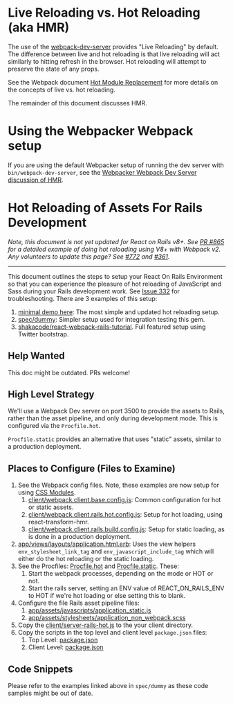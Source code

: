# Live Reloading vs. Hot Reloading (aka HMR)

The use of the [webpack-dev-server](https://webpack.js.org/configuration/dev-server/) provides "Live Reloading" by default. The difference between live and hot reloading is that live reloading will act similarly to hitting refresh in the browser. Hot reloading will attempt to preserve the state of any props.

See the Webpack document [Hot Module Replacement](https://webpack.js.org/concepts/hot-module-replacement/) for more details on the concepts of live vs. hot reloading.

The remainder of this document discusses HMR.

# Using the Webpacker Webpack setup

If you are using the default Webpacker setup of running the dev server with `bin/webpack-dev-server`, see the [Webpacker Webpack Dev Server discussion of HMR](https://github.com/rails/webpacker/blob/master/docs/webpack-dev-server.md#hot-module-replacement).


# Hot Reloading of Assets For Rails Development

_Note, this document is not yet updated for React on Rails v8+. See [PR #865](https://github.com/shakacode/react_on_rails/pull/865) for a detailed example of doing hot reloading using V8+ with Webpack v2. Any volunteers to update this page? See [#772](https://github.com/shakacode/react_on_rails/issues/772) and [#361](https://github.com/shakacode/react-webpack-rails-tutorial/issues/361)._

------

This document outlines the steps to setup your React On Rails Environment so that you can experience the pleasure of hot reloading of JavaScript and Sass during your Rails development work. See [Issue 332](https://github.com/shakacode/react_on_rails/issues/332) for troubleshooting. There are 3 examples of this setup:

1. [minimal demo here](https://github.com/retroalgic/react-on-rails-hot-minimal): The most simple and updated hot reloading setup.
1. [spec/dummy](https://github.com/shakacode/react_on_rails/tree/master/spec/dummy): Simpler setup used for integration testing this gem.
1. [shakacode/react-webpack-rails-tutorial](https://github.com/shakacode/react-webpack-rails-tutorial/). Full featured setup using Twitter bootstrap.

## Help Wanted

This doc might be outdated. PRs welcome!

## High Level Strategy

We'll use a Webpack Dev server on port 3500 to provide the assets to Rails, rather than the asset pipeline, and only during development mode. This is configured via the `Procfile.hot`. 

`Procfile.static` provides an alternative that uses "static" assets, similar to a production deployment.

## Places to Configure (Files to Examine)

1. See the Webpack config files. Note, these examples are now setup for using [CSS Modules](https://github.com/css-modules/css-modules).
   1. [client/webpack.client.base.config.js](https://github.com/shakacode/react_on_rails/tree/master/spec/dummy/client/webpack.client.base.config.js): Common configuration for hot or static assets.
   1. [client/webpack.client.rails.hot.config.js](https://github.com/shakacode/react_on_rails/tree/master/spec/dummy/client/webpack.client.rails.hot.config.js): Setup for hot loading, using react-transform-hmr.
   1. [client/webpack.client.rails.build.config.js](https://github.com/shakacode/react_on_rails/tree/master/spec/dummy/client/webpack.client.rails.build.config.js): Setup for static loading, as is done in a production deployment.
1. [app/views/layouts/application.html.erb](https://github.com/shakacode/react_on_rails/tree/master/spec/dummy/app/views/layouts/application.html.erb): Uses the view helpers `env_stylesheet_link_tag` and `env_javascript_include_tag` which will either do the hot reloading or the static loading.
1. See the Procfiles: [Procfile.hot](https://github.com/shakacode/react_on_rails/tree/master/spec/dummy/Procfile.hot) and [Procfile.static](https://github.com/shakacode/react_on_rails/tree/master/spec/dummy/Procfile.static). These:
   1. Start the webpack processes, depending on the mode or HOT or not.
   2. Start the rails server, setting an ENV value of REACT_ON_RAILS_ENV to HOT if we're hot loading or else setting this to blank.
1. Configure the file Rails asset pipeline files:
   1. [app/assets/javascripts/application_static.js](https://github.com/shakacode/react_on_rails/tree/master/spec/dummy/app/assets/javascripts/application_static.js) 
   1. [app/assets/stylesheets/application_non_webpack.scss](https://github.com/shakacode/react_on_rails/blob/master/spec/dummy/app/assets/stylesheets/application_non_webpack.scss)
1. Copy the [client/server-rails-hot.js](https://github.com/shakacode/react_on_rails/tree/master/spec/dummy/client/server-rails-hot.js) to the your client directory.
1. Copy the scripts in the top level and client level `package.json` files:
   1. Top Level: [package.json](https://github.com/shakacode/react_on_rails/tree/master/spec/dummy/package.json)
   1. Client Level: [package.json](https://github.com/shakacode/react_on_rails/tree/master/spec/dummy/client/package.json)


## Code Snippets
Please refer to the examples linked above in `spec/dummy` as these code samples might be out of date.

